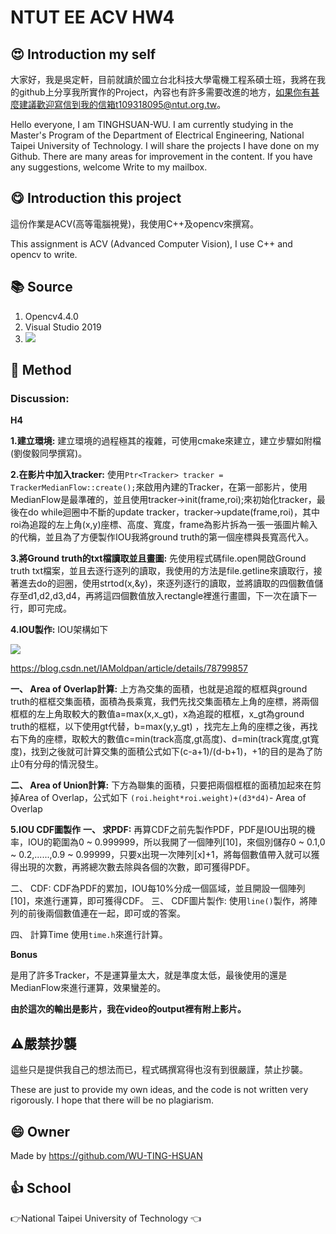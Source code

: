 # NTUT EE ACV HW4
## :heart_eyes: Introduction my self
大家好，我是吳定軒，目前就讀於國立台北科技大學電機工程系碩士班，我將在我的github上分享我所實作的Project，內容也有許多需要改進的地方，如果你有甚麼建議歡迎寫信到我的信箱t109318095@ntut.org.tw。   

Hello everyone, I am TINGHSUAN-WU. I am currently studying in the Master's Program of the Department of Electrical Engineering, National Taipei University of Technology. I will share the projects I have done on my Github. There are many areas for improvement in the content. If you have any suggestions, welcome Write to my mailbox.

## :yum: Introduction this project
這份作業是ACV(高等電腦視覺)，我使用C++及opencv來撰寫。

This assignment is ACV (Advanced Computer Vision), I use C++ and opencv to write.

## :books: Source
1. Opencv4.4.0
2. Visual Studio 2019
3. ![](https://i.imgur.com/YpA1ndu.png)

## :book: Method
### Discussion:

**H4**

**1.建立環境:** 建立環境的過程極其的複雜，可使用cmake來建立，建立步驟如附檔(劉俊毅同學撰寫)。

**2.在影片中加入tracker:** 使用`Ptr<Tracker> tracker = TrackerMedianFlow::create();`來啟用內建的Tracker，在第一部影片，使用MedianFlow是最準確的，並且使用tracker->init(frame,roi);來初始化tracker，最後在do while迴圈中不斷的update tracker，tracker->update(frame,roi)，其中roi為追蹤的左上角(x,y)座標、高度、寬度，frame為影片拆為一張一張圖片輸入的代稱，並且為了方便製作IOU我將ground truth的第一個座標與長寬高代入。

**3.將Ground truth的txt檔讀取並且畫圖:** 先使用程式碼file.open開啟Ground truth txt檔案，並且去逐行逐列的讀取，我使用的方法是file.getline來讀取行，接著進去do的迴圈，使用strtod(x,&y)，來逐列逐行的讀取，並將讀取的四個數值儲存至d1,d2,d3,d4，再將這四個數值放入rectangle裡進行畫圖，下一次在讀下一行，即可完成。

**4.IOU製作:**
IOU架構如下

![](https://i.imgur.com/B3q6Dac.png)

 https://blog.csdn.net/IAMoldpan/article/details/78799857

**一、	Area of Overlap計算:**
上方為交集的面積，也就是追蹤的框框與ground truth的框框交集面積，面積為長乘寬，我們先找交集面積左上角的座標，將兩個框框的左上角取較大的數值a=max(x,x_gt)，x為追蹤的框框，x_gt為ground truth的框框，以下使用gt代替，b=max(y,y_gt) ，找完左上角的座標之後，再找右下角的座標，取較大的數值c=min(track高度,gt高度)、d=min(track寬度,gt寬度)，找到之後就可計算交集的面積公式如下(c-a+1)/(d-b+1)，+1的目的是為了防止0有分母的情況發生。

**二、	Area of Union計算:**
下方為聯集的面積，只要把兩個框框的面積加起來在剪掉Area of Overlap，公式如下
`(roi.height*roi.weight)+(d3*d4)`- Area of Overlap

**5.IOU CDF圖製作**
**一、	求PDF:**
再算CDF之前先製作PDF，PDF是IOU出現的機率，IOU的範圍為0 ~ 0.999999，所以我開了一個陣列[10]，來個別儲存0 ~ 0.1,0 ~ 0.2,......,0.9 ~ 0.99999，只要x出現一次陣列[x]+1，將每個數值帶入就可以獲得出現的次數，再將總次數去除與各個的次數，即可獲得PDF。

二、	CDF:
CDF為PDF的累加，IOU每10%分成一個區域，並且開設一個陣列[10]，來進行運算，即可獲得CDF。
三、	CDF圖片製作:
使用`line()`製作，將陣列的前後兩個數值連在一起，即可或的答案。

四、	計算Time
使用`time.h`來進行計算。

**Bonus**

是用了許多Tracker，不是運算量太大，就是準度太低，最後使用的還是MedianFlow來進行運算，效果蠻差的。

**由於這次的輸出是影片，我在video的output裡有附上影片。**

## :warning:嚴禁抄襲
這些只是提供我自己的想法而已，程式碼撰寫得也沒有到很嚴謹，禁止抄襲。

These are just to provide my own ideas, and the code is not written very rigorously. I hope that there will be no plagiarism.

## :smile: Owner
Made by https://github.com/WU-TING-HSUAN

## :+1: School
:point_right:National Taipei University of Technology	:point_left:

